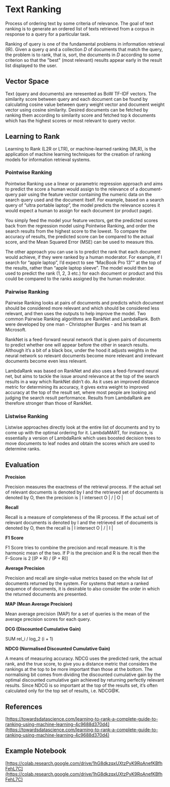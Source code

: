 # Text Ranking

Process of ordering text by some criteria of relevance. The goal of text ranking is to generate an ordered list of texts retrieved from a corpus in response to a query for a particular task.

Ranking of query is one of the fundamental problems in information retrieval (IR).
Given a query $q$ and a collection $D$ of documents that match the query, the problem is to rank, that is, sort, the documents in $D$ according to some criterion so that the "best" (most relevant) results appear early in the result list displayed to the user.

## Vector Space
Text (query and documents) are reresented as BoW TF-IDF vectors. The similarity score between query and each document can be found by calculating cosine value between query weight vector and document weight vector using cosine similarity. Desired documents can be fetched by ranking them according to similarity score and fetched top k documents which has the highest scores or most relevant to query vector.


## Learning to Rank
Learning to Rank (L2R or LTR), or machine-learned ranking (MLR), is the application of machine learning techniques for the creation of ranking models for information retrieval systems.

### Pointwise Ranking
Pointwise Ranking use a linear or parametric regression approach and aims to predict the score a human would assign to the relevance of a document-query pair using the feature vector containing the numeric data on the search query used and the document itself. For example, based on a search query of “ultra portable laptop”, the model predicts the relevance scores it would expect a human to assign for each document (or product page).

You simply feed the model your feature vectors, get the predicted scores back from the regression model using Pointwise Ranking, and order the search results from the highest score to the lowest. To compare the accuracy of results, the predicted score can be compared to the actual score, and the Mean Squared Error (MSE) can be used to measure this.

The other approach you can use is to predict the rank that each document would achieve, if they were ranked by a human moderator. For example, if I search for “apple laptop”, I’d expect to see “MacBook Pro 13"” at the top of the results, rather than “apple laptop sleeve”. The model would then be used to predict the rank (1, 2, 3 etc.) for each document or product and this could be compared to the ranks assigned by the human moderator.

### Pairwise Ranking
Pairwise Ranking looks at pairs of documents and predicts which document should be considered more relevant and which should be considered less relevant, and then uses the outputs to help improve the model. Two common Pairwise Ranking algorithms are RankNet and LambdaRank. Both were developed by one man - Christopher Burges - and his team at Microsoft.

RankNet is a feed-forward neural network that is given pairs of documents to predict whether one will appear before the other in search results. Although it’s a bit of a black box, under the hood it adjusts weights in the neural network so relevant documents become more relevant and irrelevant documents become even less relevant.

LambdaRank was based on RankNet and also uses a feed-forward neural net, but aims to tackle the issue around relevance at the top of the search results in a way which RankNet didn’t do. As it uses an improved distance metric for determining its accuracy, it gives extra weight to improved accuracy at the top of the result set, where most people are looking and judging the search result performance. Results from LambdaRank are therefore stronger than those of RankNet.

### Listwise Ranking
Listwise approaches directly look at the entire list of documents and try to come up with the optimal ordering for it. LambdaMART, for instance, is essentially a version of LambdaRank which uses boosted decision trees to move documents to leaf nodes and obtain the scores which are used to determine ranks.

## Evaluation

**Precision**

Precision measures the exactness of the retrieval process. If the actual set of relevant documents is denoted by I and the retrieved set of documents is denoted by O, then the precision is | I intersect O | / | O |

**Recall**

Recall is a measure of completeness of the IR process. If the actual set of relevant documents is denoted by I and the retrieved set of documents is denoted by O, then the recall is | I intersect O | / | I |

**F1 Score**

F1 Score tries to combine the precision and recall measure. It is the harmonic mean of the two. If P is the precision and R is the recall then the F-Score is 2 [(P * R) / (P + R)]

**Average Precision**

Precision and recall are single-value metrics based on the whole list of documents returned by the system. For systems that return a ranked sequence of documents, it is desirable to also consider the order in which the returned documents are presented.

**MAP (Mean Average Precision)**

Mean average precision (MAP) for a set of queries is the mean of the average precision scores for each query.

**DCG (Discounted Cumulative Gain)**

SUM rel_i / log_2 (i + 1)


**NDCG (Normalised Discounted Cumulative Gain)**

A means of measuring accuracy. NDCG uses the predicted rank, the actual rank, and the true score, to give you a distance metric that considers the rankings at the top to be more important than those at the bottom. The normalising bit comes from dividing the discounted cumulative gain by the optimal discounted cumulative gain achieved by returning perfectly relevant results. Since NDCG is so important at the top of the results set, it’s often calculated only for the top set of results, i.e. NDCG@K.

## References

[https://towardsdatascience.com/learning-to-rank-a-complete-guide-to-ranking-using-machine-learning-4c9688d370d4](https://towardsdatascience.com/learning-to-rank-a-complete-guide-to-ranking-using-machine-learning-4c9688d370d4)

## Example Notebook

[https://colab.research.google.com/drive/1hG8dkzqxUXtzPyK9RoAnefKBfhFehL7C](https://colab.research.google.com/drive/1hG8dkzqxUXtzPyK9RoAnefKBfhFehL7C)
